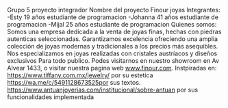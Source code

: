 Grupo 5 proyecto integrador 
Nombre del proyecto Finour joyas 
Integrantes:
-Esty 19 años estudiante de programacion
-Johanna 41 años estudiante de programacion 
-Mijal 25 años estudiante de programacion 
Quienes somos:
Somos una empresa dedicada a la venta de joyas finas, hechas con piedras autenticas seleccionadas. 
Garantizamos excelencia ofreciendo una amplia colección de joyas modernas y tradicionales a los precios más asequibles.
Nos especializamos en joyas realizadas con cristales austríacos y diseños exclusivos 
Para todo publico.
Podes visitarnos en nuestro showroom en Av Alvear 1433, o visitar nuestra pagina web www.finour.com.
Instpiradas en: https://www.tiffany.com.mx/jewelry/ por su estetica
https://wa.me/c/5491128673525por sus textos.
https://www.antuanjoyerias.com/institucional/sobre-antuan por sus funcionalidades implementada
